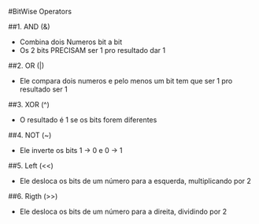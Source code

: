 #BitWise Operators

##1. AND  (&)
- Combina dois Numeros bit a bit
- Os 2 bits PRECISAM ser 1 pro resultado dar 1

##2. OR   (|)
- Ele compara dois numeros e pelo menos um bit tem que ser 1 pro resultado ser 1

##3. XOR   (^)
- O resultado é 1 se os bits forem diferentes

##4. NOT   (~)
- Ele inverte os bits 1 -> 0 e 0 -> 1

##5. Left  (<<)
- Ele desloca os bits de um número para a esquerda, multiplicando por 2

##6. Rigth (>>)
- Ele desloca os bits de um número para a direita, dividindo por 2